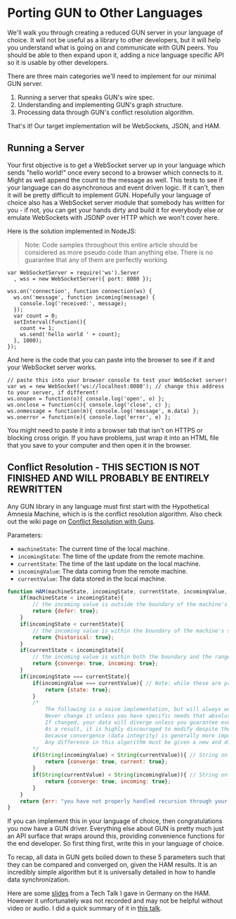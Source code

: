 # Porting GUN to Other Languages

We'll walk you through creating a reduced GUN server in your language of choice. It will not be useful as a library to other developers, but it will help you understand what is going on and communicate with GUN peers. You should be able to then expand upon it, adding a nice language specific API so it is usable by other developers.

There are three main categories we'll need to implement for our minimal GUN server.

1. Running a server that speaks GUN's wire spec.
2. Understanding and implementing GUN's graph structure.
3. Processing data through GUN's conflict resolution algorithm.

That's it! Our target implementation will be WebSockets, JSON, and HAM.

## Running a Server

Your first objective is to get a WebSocket server up in your language which sends "hello world!" once every second to a browser which connects to it. Might as well append the count to the message as well. This tests to see if your language can do asynchronous and event driven logic. If it can't, then it will be pretty difficult to implement GUN. Hopefully your language of choice also has a WebSocket server module that somebody has written for you - if not, you can get your hands dirty and build it for everybody else or emulate WebSockets with JSONP over HTTP which we won't cover here.

Here is the solution implemented in NodeJS:

> Note: Code samples throughout this entire article should be considered as more pseudo code than anything else. There is no guarantee that any of them are perfectly working.

```
var WebSocketServer = require('ws').Server
  , wss = new WebSocketServer({ port: 8080 });

wss.on('connection', function connection(ws) {
  ws.on('message', function incoming(message) {
    console.log('received:', message);
  });
  var count = 0;
  setInterval(function(){
    count += 1;
    ws.send('hello world ' + count);
  }, 1000);
});
```

And here is the code that you can paste into the browser to see if it and your WebSocket server works.

```
// paste this into your browser console to test your WebSocket server!
var ws = new WebSocket('ws://localhost:8080'); // change this address to your server, if different!
ws.onopen = function(o){ console.log('open', o) };
ws.onclose = function(c){ console.log('close', c) };
ws.onmessage = function(m){ console.log('message', m.data) };
ws.onerror = function(e){ console.log('error', e) };
```

You might need to paste it into a browser tab that isn't on HTTPS or blocking cross origin. If you have problems, just wrap it into an HTML file that you save to your computer and then open it in the browser.

## Conflict Resolution - THIS SECTION IS NOT FINISHED AND WILL PROBABLY BE ENTIRELY REWRITTEN

Any GUN library in any language must first start with the Hypothetical Amnesia Machine, which is is the conflict resolution algorithm. Also check out the wiki page on [Conflict Resolution with Guns](Conflict-Resolution-with-Guns).

Parameters:

 * `machineState`: The current time of the local machine.
 * `incomingState`: The time of the update from the remote machine.
 * `currentState`: The time of the last update on the local machine.
 * `incomingValue`: The data coming from the remote machine.
 * `currentValue`: The data stored in the local machine.

```javascript
function HAM(machineState, incomingState, currentState, incomingValue, currentValue){ // TODO: Lester's comments on roll backs could be vulnerable to divergence, investigate!
	if(machineState < incomingState){
		// the incoming value is outside the boundary of the machine's state, it must be reprocessed in another state.
		return {defer: true};
	}
	if(incomingState < currentState){
		// the incoming value is within the boundary of the machine's state, but not within the range.
		return {historical: true};
	}
	if(currentState < incomingState){
		// the incoming value is within both the boundary and the range of the machine's state.
		return {converge: true, incoming: true};
	}
	if(incomingState === currentState){
		if(incomingValue === currentValue){ // Note: while these are practically the same, the deltas could be technically different
			return {state: true};
		}
		/*
			The following is a naive implementation, but will always work.
			Never change it unless you have specific needs that absolutely require it.
			If changed, your data will diverge unless you guarantee every peer's algorithm has also been changed to be the same.
			As a result, it is highly discouraged to modify despite the fact that it is naive,
			because convergence (data integrity) is generally more important.
			Any difference in this algorithm must be given a new and different name.
		*/
		if(String(incomingValue) < String(currentValue)){ // String only works on primitive values!
			return {converge: true, current: true};
		}
		if(String(currentValue) < String(incomingValue)){ // String only works on primitive values!
			return {converge: true, incoming: true};
		}
	}
	return {err: "you have not properly handled recursion through your data or filtered it as JSON"};
}
```
If you can implement this in your language of choice, then congratulations you now have a GUN driver. Everything else about GUN is pretty much just an API surface that wraps around this, providing convenience functions for the end developer. So first thing first, write this in your language of choice.

To recap, all data in GUN gets boiled down to these 5 parameters such that they can be compared and converged on, given the HAM results. It is an incredibly simple algorithm but it is universally detailed in how to handle data synchronization.

Here are some [slides](https://docs.google.com/presentation/d/1XEj6tgt0NbBzzMKIlJ2kuMWH41hY7IkUdCmUWahipdA/edit#slide=id.gba5bd53d5_0_72) from a Tech Talk I gave in Germany on the HAM. However it unfortunately was not recorded and may not be helpful without video or audio. I did a quick summary of it in [this talk](https://youtu.be/kzrmAdBAnn4?t=21m11s).